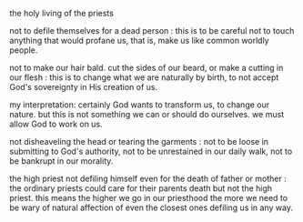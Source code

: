 the holy living of the priests

not to defile themselves for a dead person : this is to be careful not to touch anything
that would profane us, that is, make us like common worldly people.

not to make our hair bald. cut the sides of our beard, or make a cutting in our flesh : this is to change what we are naturally by birth, to not accept God's sovereignty in His creation of us.

 my interpretation: certainly God wants to transform us, to change our nature. but this is not something we can or should do ourselves. we must allow God to work on us.

not disheaveling the head or tearing the garments : not to be loose in submitting to God's authority, not to be unrestained in our daily walk, not to be bankrupt in our morality.

the high priest not defiling himself even for the death of father or mother : the ordinary priests could care for their parents death but not the high priest. this means the higher we go in our priesthood the more we need to be wary of natural affection of even the closest ones defiling us in any way.
